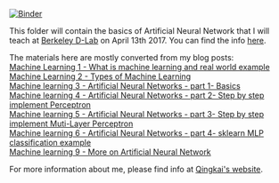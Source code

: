 [![Binder](http://mybinder.org/badge.svg)](http://mybinder.org:/repo/qingkaikong/20170413_ann_basics_dlab)

This folder will contain the basics of Artificial Neural Network that I will teach at [Berkeley D-Lab](http://dlab.berkeley.edu/) on April 13th 2017. You can find the info [here](http://dlab.berkeley.edu/training/introduction-artificial-neural-networks-0).   

The materials here are mostly converted from my blog posts:  
[Machine Learning 1 - What is machine learning and real world example](http://qingkaikong.blogspot.com/2016/10/machine-learning-1-what-is-machine.html)  
[Machine Learning 2 - Types of Machine Learning](http://qingkaikong.blogspot.com/2016/10/machine-learning-2-types-of-machine.html)  
[Machine learning 3 - Artificial Neural Networks - part 1- Basics](http://qingkaikong.blogspot.com/2016/11/machine-learning-3-artificial-neural.html)  
[Machine learning 4 - Artificial Neural Networks - part 2- Step by step implement Perceptron](http://qingkaikong.blogspot.com/2016/11/machine-learning-3-artificial-neural_12.html)   
[Machine learning 5 - Artificial Neural Networks - part 3- Step by step implement Muti-Layer Perceptron](http://qingkaikong.blogspot.com/2016/11/machine-learning-5-artificial-neural.html)  
[Machine learning 6 - Artificial Neural Networks - part 4- sklearn MLP classification example](http://qingkaikong.blogspot.com/2016/11/machine-learning-6-artificial-neural.html)   
[Machine learning 9 - More on Artificial Neural Network](http://qingkaikong.blogspot.com/2017/02/machine-learning-9-more-on-artificial.html)


For more information about me, please find info at [Qingkai's website](http://seismo.berkeley.edu/qingkaikong/).